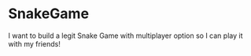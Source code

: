 # SnakeGame
I want to build a legit Snake Game with multiplayer option so I can play it with my friends!
